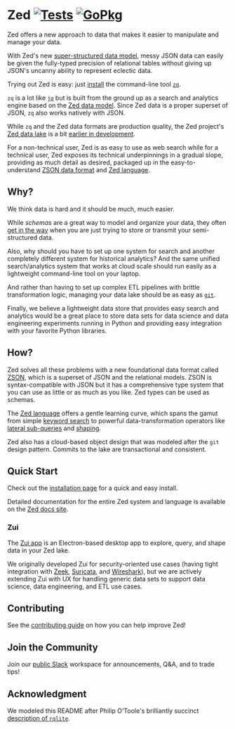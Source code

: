 # Zed [![Tests][tests-img]][tests] [![GoPkg][gopkg-img]][gopkg]

Zed offers a new approach to data that makes it easier to manipulate and manage
your data.

With Zed's new
[super-structured data model](https://zed.brimdata.io/docs/formats/#2-zed-a-super-structured-pattern),
messy JSON data can easily be given the fully-typed precision of relational tables
without giving up JSON's uncanny ability to represent eclectic data.

Trying out Zed is easy: just [install](https://zed.brimdata.io/docs/#getting-started)
the command-line tool [`zq`](https://zed.brimdata.io/docs/commands/zq/).

`zq` is a lot like [`jq`](https://stedolan.github.io/jq/)
but is built from the ground up as a search and analytics engine based
on the [Zed data model](https://zed.brimdata.io/docs/formats/zed).
Since Zed data is a proper superset of JSON, `zq` also works natively with JSON.

While `zq` and the Zed data formats are production quality, the Zed project's
[Zed data lake](https://zed.brimdata.io/docs/commands/zed/#1-the-lake-model)
is a bit [earlier in development](https://zed.brimdata.io/docs/commands/zed/#status).

For a non-technical user, Zed is as easy to use as web search
while for a technical user, Zed exposes its technical underpinnings
in a gradual slope, providing as much detail as desired,
packaged up in the easy-to-understand
[ZSON data format](https://zed.brimdata.io/docs/formats/zson) and
[Zed language](https://zed.brimdata.io/docs/language).

## Why?

We think data is hard and it should be much, much easier.

While _schemas_ are a great way to model and organize your data, they often
[get in the way](https://github.com/brimdata/sharkfest-21#schemas-a-double-edged-sword)
when you are just trying to store or transmit your semi-structured data.

Also, why should you have to set up one system
for search and another completely different system for historical analytics?
And the same unified search/analytics system that works at cloud scale should run easily as
a lightweight command-line tool on your laptop.

And rather than having to set up complex ETL pipelines with brittle
transformation logic, managing your data lake should be as easy as
[`git`](https://git-scm.com/).

Finally, we believe a lightweight data store that provides easy search and analytics
would be a great place to store data sets for data science and
data engineering experiments running in Python and providing easy
integration with your favorite Python libraries.

## How?

Zed solves all these problems with a new foundational data format called
[ZSON](https://zed.brimdata.io/docs/formats/zson),
which is a superset of JSON and the relational models.
ZSON is syntax-compatible with JSON
but it has a comprehensive type system that you can use as little or as much as you like.
Zed types can be used as schemas.

The [Zed language](https://zed.brimdata.io/docs/language) offers a gentle learning curve,
which spans the gamut from simple
[keyword search](https://zed.brimdata.io/docs/language/#7-search-expressions)
to powerful data-transformation operators like
[lateral sub-queries](https://zed.brimdata.io/docs/language/#8-lateral-subqueries)
and [shaping](https://zed.brimdata.io/docs/language/#9-shaping).

Zed also has a cloud-based object design that was modeled after
the `git` design pattern.  Commits to the lake are transactional
and consistent.

## Quick Start

Check out the [installation page](https://zed.brimdata.io/docs/install/)
for a quick and easy install.

Detailed documentation for the entire Zed system and language
is available on the [Zed docs site](https://zed.brimdata.io/docs).

### Zui

The [Zui app](https://github.com/brimdata/zui) is an Electron-based
desktop app to explore, query, and shape data in your Zed lake.

We originally developed Zui for security-oriented use cases
(having tight integration with [Zeek](https://zeek.org/),
[Suricata](https://suricata.io/), and
[Wireshark](https://www.wireshark.org/)),
but we are actively extending Zui with UX for handling generic
data sets to support data science, data engineering, and ETL use cases.

## Contributing

See the [contributing guide](CONTRIBUTING.md) on how you can help improve Zed!

## Join the Community

Join our [public Slack](https://www.brimdata.io/join-slack/) workspace for announcements, Q&A, and to trade tips!

## Acknowledgment

We modeled this README after
Philip O'Toole's brilliantly succinct
[description of `rqlite`](https://github.com/rqlite/rqlite).

[tests-img]: https://github.com/brimdata/zed/workflows/Tests/badge.svg
[tests]: https://github.com/brimdata/zed/actions?query=workflow%3ATests
[gopkg-img]: https://pkg.go.dev/badge/github.com/brimdata/zed
[gopkg]: https://pkg.go.dev/github.com/brimdata/zed
